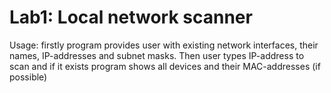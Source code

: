 # Lab1: Local network scanner

Usage: firstly program provides user with existing network interfaces, their names, IP-addresses and subnet masks. Then user types IP-address to scan and if it exists program shows all devices and their MAC-addresses (if possible)
